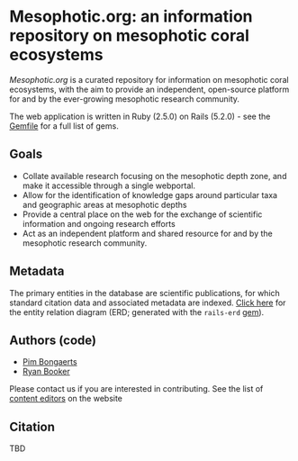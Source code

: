 # Mesophotic.org: an information repository on mesophotic coral ecosystems

*Mesophotic.org* is a curated repository for information on mesophotic coral ecosystems, with the aim to provide an independent, open-source platform for and by the ever-growing mesophotic research community.  

The web application is written in Ruby (2.5.0) on Rails (5.2.0) - see the [Gemfile](Gemfile) for a full list of gems.

## Goals
* Collate available research focusing on the mesophotic depth zone, and make it accessible through a single webportal.
* Allow for the identification of knowledge gaps around particular taxa and geographic areas at mesophotic depths
* Provide a central place on the web for the exchange of scientific information and ongoing research efforts
* Act as an independent platform and shared resource for and by the mesophotic research community.


## Metadata

The primary entities in the database are scientific publications, for which standard citation data and associated metadata are indexed. [Click here](erd.pdf) for the entity relation diagram (ERD; generated with the `rails-erd` [gem](https://github.com/voormedia/rails-erd)).

## Authors (code)

* [Pim Bongaerts](https://github.com/pimbongaerts)
* [Ryan Booker](https://github.com/ryanbooker)

Please contact us if you are interested in contributing. See the list of [content editors](http://mesophotic.org/about) on the website

## Citation
TBD